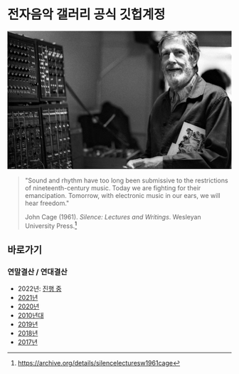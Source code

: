 # 전자음악 갤러리 공식 깃헙계정

![John Cage. (c) Corinto Marianelli](https://raw.githubusercontent.com/elecmusic/.github/main/profile/johncage.jpg)

> "Sound and rhythm have too long been submissive to the restrictions of nineteenth-century music. Today we are fighting for their emancipation. Tomorrow, with electronic music in our ears, we will hear freedom."
>
> John Cage (1961). *Silence: Lectures and Writings*. Wesleyan University Press.[^1]

## 바로가기

### 연말결산 / 연대결산

- 2022년: [진행 중](https://docs.google.com/forms/d/e/1FAIpQLSdjZ4yymv0LBHNHZ058_LlDdDwjrMe4zPoP4yF9JPNF8VEskw/viewform?usp=sf_link)
- [2021년](https://elecmusic.github.io/2021)
- [2020년](https://elecmusic.github.io/2020)
- [2010년대](https://elecmusic.github.io/2010s)
- [2019년](https://elecmusic.github.io/2019)
- [2018년](https://elecmusic.github.io/2018)
- [2017년](https://elecmusic.github.io/2017)

[^1]: https://archive.org/details/silencelecturesw1961cage
